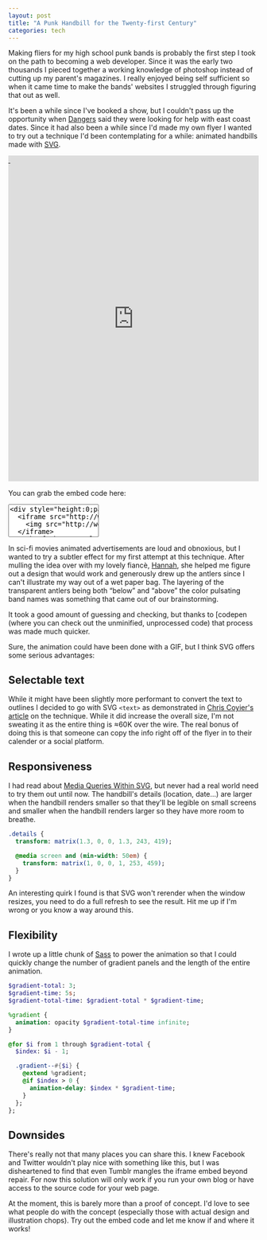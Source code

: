 ```yaml
---
layout: post
title: "A Punk Handbill for the Twenty-first Century"
categories: tech
---
```


Making fliers for my high school punk bands is probably the first step I took on the path to becoming a web developer. Since it was the early two thousands I pieced together a working knowledge of photoshop instead of cutting up my parent's magazines. I really enjoyed being self sufficient so when it came time to make the bands' websites I struggled through figuring that out as well.

It's been a while since I've booked a show, but I couldn't pass up the opportunity when [Dangers](http://wearedangers.com) said they were looking for help with east coast dates. Since it had also been a while since I'd made my own flyer I wanted to try out a technique I'd been contemplating for a while: animated handbills made with [SVG](http://en.wikipedia.org/wiki/Scalable_Vector_Graphics).

<div style="height:0;padding-bottom:130%;position:relative;overflow:hidden">
  <iframe src="http://welchcanavan.com/dngrs-grf/" frameBorder="0" style="position:absolute;height:100%;left:0;top:0;width:100%">
    <img src="http://welchcanavan.com/dngrs-grf/2014-08-09-dngrs-grf.jpg">
  </iframe>
  <a href="http://welchcanavan.com/dngrs-grf/2014-08-09-dngrs-grf.jpg" style="position:absolute;height:100%;left:0;top:0;width:100%">&nbsp;</a>
</div>

You can grab the embed code here:

<textarea style="resize:none" rows="4" onclick="this.focus();this.select()" wrap="off" readonly="readonly"><div style="height:0;padding-bottom:130%;position:relative;overflow:hidden">
  <iframe src="http://welchcanavan.com/dngrs-grf/" frameBorder="0" style="position:absolute;height:100%;left:0;top:0;width:100%">
    <img src="http://welchcanavan.com/dngrs-grf/2014-08-09-dngrs-grf.jpg">
  </iframe>
  <a href="http://welchcanavan.com/dngrs-grf/2014-08-09-dngrs-grf.jpg" style="position:absolute;height:100%;left:0;top:0;width:100%">&nbsp;</a>
</div></textarea>

In sci-fi movies animated advertisements are loud and obnoxious, but I wanted to try a subtler effect for my first attempt at this technique. After mulling the idea over with my lovely fianc&#232;, [Hannah](https://twitter.com/hannahxrene), she helped me figure out a design that would work and generously drew up the antlers since I can't illustrate my way out of a wet paper bag. The layering of the transparent antlers being both &#8220;below&#8221; and &#8220;above&#8221; the color pulsating band names was something that came out of our brainstorming.

It took a good amount of guessing and checking, but thanks to [codepen (where you can check out the unminified, unprocessed code) that process was made much quicker.

Sure, the animation could have been done with a GIF, but I think SVG offers some serious advantages:

## Selectable text

While it might have been slightly more performant to convert the text to outlines I decided to go with SVG `<text>` as demonstrated in [Chris Coyier's article](http://css-tricks.com/svg-text-typographic-designs/) on the technique. While it did increase the overall size, I'm not sweating it as the entire thing is &#8776;60K over the wire. The real bonus of doing this is that someone can copy the info right off of the flyer in to their calender or a social platform.

## Responsiveness

I had read about [Media Queries Within SVG](http://timkadlec.com/2013/04/media-queries-within-svg/), but never had a real world need to try them out until now. The handbill's details (location, date...) are larger when the handbill renders smaller so that they'll be legible on small screens and smaller when the handbill renders larger so they have more room to breathe.

```sass
.details {
  transform: matrix(1.3, 0, 0, 1.3, 243, 419);

  @media screen and (min-width: 50em) {
    transform: matrix(1, 0, 0, 1, 253, 459);
  }
}
```

An interesting quirk I found is that SVG won't rerender when the window resizes, you need to do a full refresh to see the result. Hit me up if I'm wrong or you know a way around this.

## Flexibility

I wrote up a little chunk of [Sass](http://sass-lang.com/) to power the animation so that I could quickly change the number of gradient panels and the length of the entire animation.

```sass
$gradient-total: 3;
$gradient-time: 5s;
$gradient-total-time: $gradient-total * $gradient-time;

%gradient {
  animation: opacity $gradient-total-time infinite;
}

@for $i from 1 through $gradient-total {
  $index: $i - 1;

  .gradient--#{$i} {
    @extend %gradient;
    @if $index > 0 {
      animation-delay: $index * $gradient-time;
    }
  };
};
```

## Downsides

There's really not that many places you can share this. I knew Facebook and Twitter wouldn't play nice with something like this, but I was disheartened to find that even Tumblr mangles the iframe embed beyond repair. For now this solution will only work if you run your own blog or have access to the source code for your web page.

At the moment, this is barely more than a proof of concept. I'd love to see what people do with the concept (especially those with actual design and illustration chops). Try out the embed code and let me know if and where it works!
